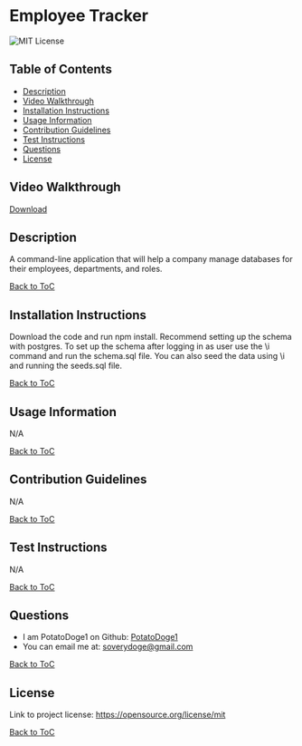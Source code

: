 
# Employee Tracker
![MIT License](https://img.shields.io/badge/License-MIT-yellow.svg)

## Table of Contents

- [Description](#description)
- [Video Walkthrough](#video-walkthrough)
- [Installation Instructions](#installation-instructions)
- [Usage Information](#usage-information)
- [Contribution Guidelines](#contribution-guidelines)
- [Test Instructions](#test-instructions)
- [Questions](#questions)
- [License](#license)

## Video Walkthrough
[Download](https://github.com/PotatoDoge1/Employee-Tracker/raw/refs/heads/main/Employee-Tracker.mkv)

## Description
A command-line application that will help a company manage databases for their employees, departments, and roles.   
  
[Back to ToC](#table-of-contents)

## Installation Instructions
Download the code and run npm install. Recommend setting up the schema with postgres. To set up the schema after logging in as user use the \i command and run the schema.sql file. You can also seed the data using \i and running the seeds.sql file.  
  
[Back to ToC](#table-of-contents)

## Usage Information
N/A  
  
[Back to ToC](#table-of-contents)
  
## Contribution Guidelines
N/A  
  
[Back to ToC](#table-of-contents)

## Test Instructions
N/A
  
[Back to ToC](#table-of-contents)

## Questions
- I am PotatoDoge1 on Github: [PotatoDoge1](https://github.com/PotatoDoge1)  
- You can email me at: soverydoge@gmail.com  
  
[Back to ToC](#table-of-contents)

## License
Link to project license: https://opensource.org/license/mit  
   
[Back to ToC](#table-of-contents)
